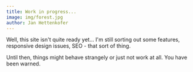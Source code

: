 ```yaml
---
title: Work in progress...
image: img/forest.jpg
author: Jan Hettenkofer
---
```


Well, this site isn't quite ready yet... I'm still sorting out some features, responsive design issues, SEO - that sort of thing.

Until then, things might behave strangely or just not work at all. You have been warned.

<!--more-->


